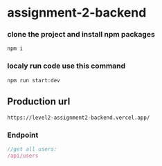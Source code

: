 # assignment-2-backend

### clone the project and install npm packages
```
npm i
````

### localy run code use this command
```npm run start:dev ```

## Production url
```
https://level2-assignment2-backend.vercel.app/
```

### Endpoint
```javascript
//get all users:
/api/users
```
